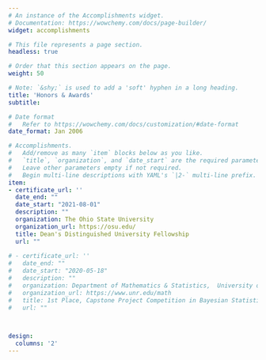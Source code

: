 ```yaml
---
# An instance of the Accomplishments widget.
# Documentation: https://wowchemy.com/docs/page-builder/
widget: accomplishments

# This file represents a page section.
headless: true

# Order that this section appears on the page.
weight: 50

# Note: `&shy;` is used to add a 'soft' hyphen in a long heading.
title: 'Honors & Awards'
subtitle:

# Date format
#   Refer to https://wowchemy.com/docs/customization/#date-format
date_format: Jan 2006

# Accomplishments.
#   Add/remove as many `item` blocks below as you like.
#   `title`, `organization`, and `date_start` are the required parameters.
#   Leave other parameters empty if not required.
#   Begin multi-line descriptions with YAML's `|2-` multi-line prefix.
item:
- certificate_url: ''
  date_end: ""
  date_start: "2021-08-01"
  description: ""
  organization: The Ohio State University
  organization_url: https://osu.edu/
  title: Dean's Distinguished University Fellowship
  url: ""
  
# - certificate_url: ''
#   date_end: ""
#   date_start: "2020-05-18"
#   description: ""
#   organization: Department of Mathematics & Statistics,  University of Nevada, Reno
#   organization_url: https://www.unr.edu/math
#   title: 1st Place, Capstone Project Competition in Bayesian Statistics
#   url: ""
  


design:
  columns: '2' 
---
```

